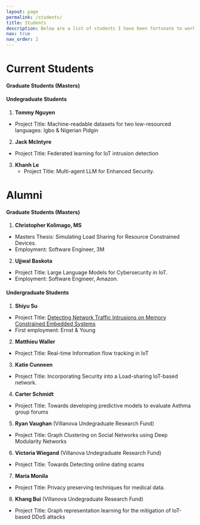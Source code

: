 ```yaml
---
layout: page
permalink: /students/
title: Students
description: Below are a list of students I have been fortunate to work with on various research projects.
nav: true
nav_order: 2
---
```


<!-- ## GitHub users

{% if site.data.repositories.github_users %}
<div class="repositories d-flex flex-wrap flex-md-row flex-column justify-content-between align-items-center">
  {% for user in site.data.repositories.github_users %}
    {% include repository/repo_user.html username=user %}
  {% endfor %}
</div>

---

{% if site.repo_trophies.enabled %}
{% for user in site.data.repositories.github_users %}
  {% if site.data.repositories.github_users.size > 1 %}
  <h4>{{ user }}</h4>
  {% endif %}
  <div class="repositories d-flex flex-wrap flex-md-row flex-column justify-content-between align-items-center">
  {% include repository/repo_trophies.html username=user %}
  </div>

  ---

{% endfor %}
{% endif %}
{% endif %}

## GitHub Repositories

{% if site.data.repositories.github_repos %}
<div class="repositories d-flex flex-wrap flex-md-row flex-column justify-content-between align-items-center">
  {% for repo in site.data.repositories.github_repos %}
    {% include repository/repo.html repository=repo %}
  {% endfor %}
</div>
{% endif %}
 -->

 <!-- pages/projects.md -->
# Current Students
#### Graduate Students (Masters)



#### Undegraduate Students
1. **Tommy Nguyen** 
  * Project Title: Machine-readable datasets for two low-resourced languages: Igbo & Nigerian Pidgin
2. **Jack McIntyre** 
  * Project Title: Federated learning for IoT intrusion detection
3. **Khanh Le**
   * Project Title: Multi-agent LLM for Enhanced Security.



# Alumni
#### Graduate Students (Masters)
1. **Christopher Kolimago, MS**
  * Masters Thesis: Simulating Load Sharing for Resource Constrained Devices. 
  * Employment: Software Engineer, 3M
2. **Ujjwal Baskota**
  * Project Title: Large Language Models for Cybersecurity in IoT.
  * Employment: Software Engineer, Amazon.

#### Undergraduate Students
1. **Shiyu Su**
  * Project Title: [Detecting Network Traffic Intrusions on Memory
Constrained Embedded Systems](https://ieeexplore.ieee.org/document/9619844)
  * First employment: Ernst & Young
2. **Matthieu Waller**
* Project Title: Real-time Information flow tracking in IoT
3. **Katie Cunneen**
* Project Title: Incorporating Security into a Load-sharing IoT-based network.
4. **Carter Schmidt**
  * Project Title: Towards developing predictive models to evaluate Asthma group forums
5. **Ryan Vaughan** (Villanova Undegraduate Research Fund)
  * Project Title: Graph Clustering on Social Networks using Deep Modularity Networks
6. **Victoria Wiegand** (Villanova Undegraduate Research Fund)
  * Project Title: Towards Detecting online dating scams
7. **Maria Monila**
  * Project Title: Privacy preserving techniques for medical data.
8. **Khang Bui** (Villanova Undegraduate Research Fund)
  * Project Title: Graph representation learning for the mitigation of IoT-based DDoS attacks
